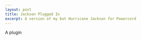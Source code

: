 ```yaml
---
layout: post
title: Jackson Plugged In
excerpt: A version of my bot Hurricane Jackson for Powercord
---
```


A plugin